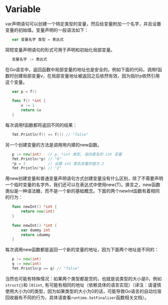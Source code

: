 # Variable

var声明语句可以创建一个特定类型的变量，然后给变量附加一个名字，并且设置变量的初始值。变量声明的一般语法如下：

```go
   var 变量名字 类型 = 表达式
```

简短变量声明语句的形式可用于声明和初始化局部变量。

```go
   变量名字 := 表达式
```

在Go语言中，返回函数中局部变量的地址也是安全的。例如下面的代码，调用f函数时创建局部变量v，在局部变量地址被返回之后依然有效，因为指针p依然引用这个变量。

```go
   var p = f()
   
   func f() *int {
       v := 1
       return &v
   }
```

每次调用f函数都将返回不同的结果：

```go
   fmt.Println(f() == f()) // "false"
```

另一个创建变量的方法是调用用内建的new函数。

```go
   p := new(int)   // p, *int 类型, 指向匿名的 int 变量
   fmt.Println(*p) // "0"
   *p = 2          // 设置 int 匿名变量的值为 2
   fmt.Println(*p) // "2"
```

用new创建变量和普通变量声明语句方式创建变量没有什么区别，除了不需要声明一个临时变量的名字外，我们还可以在表达式中使用new(T)。换言之，new函数类似是一种语法糖，而不是一个新的基础概念。下面的两个newInt函数有着相同的行为：

```go
   func newInt() *int {
       return new(int)
   }
   
   func newInt() *int {
       var dummy int
       return &dummy
   }
```

每次调用new函数都是返回一个新的变量的地址，因为下面两个地址是不同的：

```go
   p := new(int)
   q := new(int)
   fmt.Println(p == q) // "false"
```

当然也可能有特殊情况：如果两个类型都是空的，也就是说类型的大小是0，例如`struct{}`和 `[0]int`, 有可能有相同的地址（依赖具体的语言实现）（译注：请谨慎使用大小为0的类型，因为如果类型的大小为0的话，可能导致Go语言的自动垃圾回收器有不同的行为，具体请查看`runtime.SetFinalizer`函数相关文档）。